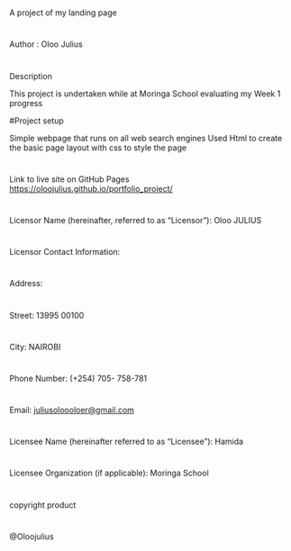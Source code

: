 #
A project of my landing page

#
Author : Oloo Julius

#
Description

This project is undertaken while at Moringa School evaluating my Week 1 progress

#Project setup

Simple webpage that runs on all web search engines
Used Html to create the basic page layout with css to style the page

#
Link to live site on GitHub Pages
https://oloojulius.github.io/portfolio_project/

#
Licensor Name (hereinafter, referred to as “Licensor”): Oloo JULIUS
#

Licensor Contact Information:
#
Address:
#
Street: 13995 00100
#
City: NAIROBI
#
Phone Number: (+254) 705- 758-781
#
Email: juliusoloooloer@gmail.com

#
Licensee Name (hereinafter referred to as “Licensee”): Hamida
#
Licensee Organization (if applicable): Moringa School
#
copyright product
#
@Oloojulius